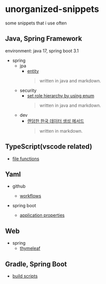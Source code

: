# unorganized-snippets

some snippets that i use often

## Java, Spring Framework

environment: java 17, spring boot 3.1

- spring
  - jpa
    - [entity](https://github.com/yhtps/unorganized-snippets/blob/main/java-spring/jpa/entity.md)
      > written in java and markdown.
  - security
    - [set role hierarchy by using enum](https://github.com/yhtps/unorganized-snippets/blob/main/java-spring/security/roleHierarchy.md)
      > written in java and markdown.
  - dev
    - [랜덤한 한국 데이터 생성 메서드](https://github.com/yhtps/unorganized-snippets/blob/main/java-spring/dev/koreanData.md)
      > written in markdown.

## TypeScript(vscode related)

- [file functions](https://github.com/yhtps/unorganized-snippets/blob/main/typescript/fileUtils.ts)

## Yaml

- github

  - [workflows](https://github.com/yhtps/unorganized-snippets/blob/main/yaml/github/cicd.md)

- spring boot

  - [application properties](https://github.com/yhtps/unorganized-snippets/blob/main/yaml/spring-boot/properties.md)

## Web

- spring
  - [thymeleaf](https://github.com/yhtps/unorganized-snippets/blob/main/web/spring-boot/thymeleaf.md)

## Gradle, Spring Boot

- [build scripts](https://github.com/yhtps/unorganized-snippets/blob/main/gradle-spring/build-gradle.md)
